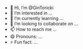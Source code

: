 - 👋 Hi, I’m @GinToricki
- 👀 I’m interested in ...
- 🌱 I’m currently learning ...
- 💞️ I’m looking to collaborate on ...
- 📫 How to reach me ...
- 😄 Pronouns: ...
- ⚡ Fun fact: ...

<!---
GinToricki/GinToricki is a ✨ special ✨ repository because its `README.md` (this file) appears on your GitHub profile.
You can click the Preview link to take a look at your changes.
--->
